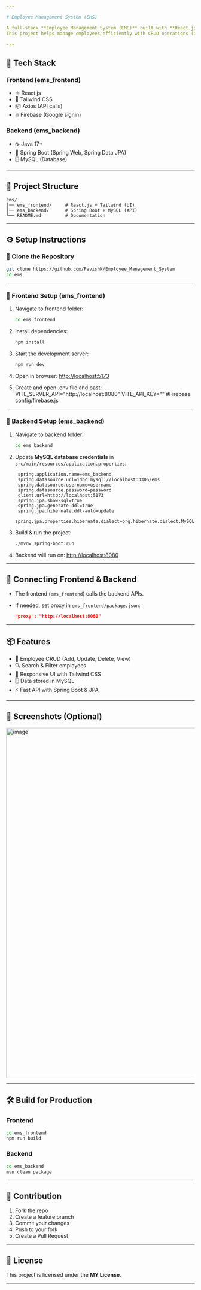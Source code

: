 ```yaml
---

# Employee Management System (EMS)

A full-stack **Employee Management System (EMS)** built with **React.js, Tailwind CSS, Spring Boot, and MySQL**.
This project helps manage employees efficiently with CRUD operations (Create, Read, Update, Delete).

---
```


## 🚀 Tech Stack

### **Frontend (ems\_frontend)**

* ⚛️ React.js
* 🎨 Tailwind CSS
* 📦 Axios (API calls)
* 🔥 Firebase (Google signin)

### **Backend (ems\_backend)**

* ☕ Java 17+
* 🚀 Spring Boot (Spring Web, Spring Data JPA)
* 🗄️ MySQL (Database)

---

## 📂 Project Structure

```
ems/
│── ems_frontend/     # React.js + Tailwind (UI)
│── ems_backend/      # Spring Boot + MySQL (API)
└── README.md         # Documentation
```

---

## ⚙️ Setup Instructions

### 🔹 Clone the Repository

```bash
git clone https://github.com/PavishK/Employee_Management_System
cd ems
```

---

### 🔹 Frontend Setup (ems\_frontend)

1. Navigate to frontend folder:

   ```bash
   cd ems_frontend
   ```
2. Install dependencies:

   ```bash
   npm install
   ```
3. Start the development server:

   ```bash
   npm run dev
   ```
4. Open in browser: [http://localhost:5173](http://localhost:5173)

5. Create and open .env file and past: 
   VITE_SERVER_API="http://localhost:8080"
   VITE_API_KEY="" #Firebase config/firebase.js

---

### 🔹 Backend Setup (ems\_backend)

1. Navigate to backend folder:

   ```bash
   cd ems_backend
   ```
2. Update **MySQL database credentials** in `src/main/resources/application.properties`:

   ```properties
    spring.application.name=ems_backend
    spring.datasource.url=jdbc:mysql://localhost:3306/ems
    spring.datasource.username=username
    spring.datasource.password=password
    client.url=http://localhost:5173
    spring.jpa.show-sql=true
    spring.jpa.generate-ddl=true
    spring.jpa.hibernate.ddl-auto=update
    spring.jpa.properties.hibernate.dialect=org.hibernate.dialect.MySQLDialect
   ```
3. Build & run the project:

   ```bash
   ./mvnw spring-boot:run
   ```
4. Backend will run on: [http://localhost:8080](http://localhost:8080)

---

## 🔗 Connecting Frontend & Backend

* The frontend (`ems_frontend`) calls the backend APIs.
* If needed, set proxy in `ems_frontend/package.json`:

  ```json
  "proxy": "http://localhost:8080"
  ```

---

## 📦 Features

* 👤 Employee CRUD (Add, Update, Delete, View)
* 🔍 Search & Filter employees
* 🎨 Responsive UI with Tailwind CSS
* 🗄️ Data stored in MySQL
* ⚡ Fast API with Spring Boot & JPA

---

## 📸 Screenshots (Optional)

<img width="1900" height="936" alt="image" src="https://github.com/user-attachments/assets/3764d953-efcf-46c2-a866-5f6a6daf4361" />


---

## 🛠️ Build for Production

### Frontend

```bash
cd ems_frontend
npm run build
```

### Backend

```bash
cd ems_backend
mvn clean package
```

---

## 🤝 Contribution

1. Fork the repo
2. Create a feature branch
3. Commit your changes
4. Push to your fork
5. Create a Pull Request

---

## 📜 License

This project is licensed under the **MY License**.

---
